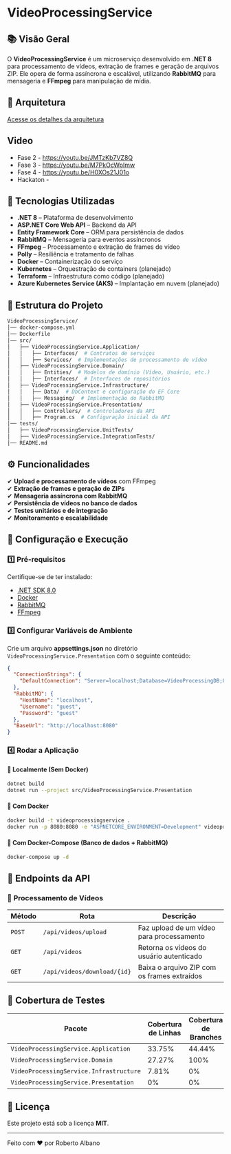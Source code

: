 # VideoProcessingService

## 📚 Visão Geral  
O **VideoProcessingService** é um microserviço desenvolvido em **.NET 8** para processamento de vídeos, extração de frames e geração de arquivos ZIP. Ele opera de forma assíncrona e escalável, utilizando **RabbitMQ** para mensageria e **FFmpeg** para manipulação de mídia.  

## 📐 Arquitetura
[Acesse os detalhes da arquitetura](arquitetura.md)


## Video
- Fase 2 - https://youtu.be/JMTzKb7VZ8Q
- Fase 3 - https://youtu.be/M7PkOcWpImw
- Fase 4 - https://youtu.be/H0XOs21J01o
- Hackaton -

## 🚀 Tecnologias Utilizadas  
- **.NET 8** – Plataforma de desenvolvimento  
- **ASP.NET Core Web API** – Backend da API  
- **Entity Framework Core** – ORM para persistência de dados  
- **RabbitMQ** – Mensageria para eventos assíncronos  
- **FFmpeg** – Processamento e extração de frames de vídeo  
- **Polly** – Resiliência e tratamento de falhas  
- **Docker** – Containerização do serviço  
- **Kubernetes** – Orquestração de containers (planejado)  
- **Terraform** – Infraestrutura como código (planejado)  
- **Azure Kubernetes Service (AKS)** – Implantação em nuvem (planejado)  

## 📁 Estrutura do Projeto  
```bash
VideoProcessingService/
│── docker-compose.yml
│── Dockerfile
│── src/
│   ├── VideoProcessingService.Application/
│   │   ├── Interfaces/  # Contratos de serviços
│   │   ├── Services/  # Implementações de processamento de vídeo
│   ├── VideoProcessingService.Domain/
│   │   ├── Entities/  # Modelos de domínio (Vídeo, Usuário, etc.)
│   │   ├── Interfaces/  # Interfaces de repositórios
│   ├── VideoProcessingService.Infrastructure/
│   │   ├── Data/  # DbContext e configuração do EF Core
│   │   ├── Messaging/  # Implementação do RabbitMQ
│   ├── VideoProcessingService.Presentation/
│   │   ├── Controllers/  # Controladores da API
│   │   ├── Program.cs  # Configuração inicial da API
│── tests/
│   ├── VideoProcessingService.UnitTests/
│   ├── VideoProcessingService.IntegrationTests/
│── README.md
```

## ⚙️ Funcionalidades  
✔ **Upload e processamento de vídeos** com FFmpeg  
✔ **Extração de frames e geração de ZIPs**  
✔ **Mensageria assíncrona com RabbitMQ**  
✔ **Persistência de vídeos no banco de dados**  
✔ **Testes unitários e de integração**  
✔ **Monitoramento e escalabilidade**  

## 🔧 Configuração e Execução  

### 1️⃣ **Pré-requisitos**  
Certifique-se de ter instalado:  
- [.NET SDK 8.0](https://dotnet.microsoft.com/en-us/download)  
- [Docker](https://www.docker.com/)  
- [RabbitMQ](https://www.rabbitmq.com/download.html)  
- [FFmpeg](https://ffmpeg.org/download.html)  


### 3️⃣ **Configurar Variáveis de Ambiente**  
Crie um arquivo **appsettings.json** no diretório `VideoProcessingService.Presentation` com o seguinte conteúdo:  
```json
{
  "ConnectionStrings": {
    "DefaultConnection": "Server=localhost;Database=VideoProcessingDB;User Id=sa;Password=YourPassword;"
  },
  "RabbitMQ": {
    "HostName": "localhost",
    "Username": "guest",
    "Password": "guest"
  },
  "BaseUrl": "http://localhost:8080"
}
```

### 4️⃣ **Rodar a Aplicação**  

#### 🔹 **Localmente (Sem Docker)**  
```bash
dotnet build
dotnet run --project src/VideoProcessingService.Presentation
```

#### 🔹 **Com Docker**  
```bash
docker build -t videoprocessingservice .
docker run -p 8080:8080 -e "ASPNETCORE_ENVIRONMENT=Development" videoprocessingservice
```

#### 🔹 **Com Docker-Compose (Banco de dados + RabbitMQ)**  
```bash
docker-compose up -d
```

## 📌 **Endpoints da API**  

### 🎥 **Processamento de Vídeos**  
| Método | Rota                    | Descrição                                      |
|--------|-------------------------|------------------------------------------------|
| `POST` | `/api/videos/upload`    | Faz upload de um vídeo para processamento      |
| `GET`  | `/api/videos`           | Retorna os vídeos do usuário autenticado      |
| `GET`  | `/api/videos/download/{id}` | Baixa o arquivo ZIP com os frames extraídos |

## 🤖 **Cobertura de Testes**  

| Pacote                                      | Cobertura de Linhas | Cobertura de Branches |
|---------------------------------------------|---------------------|-----------------------|
| `VideoProcessingService.Application`       | 33.75%              | 44.44%                |
| `VideoProcessingService.Domain`            | 27.27%              | 100%                  |
| `VideoProcessingService.Infrastructure`    | 7.81%               | 0%                    |
| `VideoProcessingService.Presentation`      | 0%                  | 0%                    |


## 📜 Licença
Este projeto está sob a licença **MIT**.

---

Feito com ❤️ por Roberto Albano

